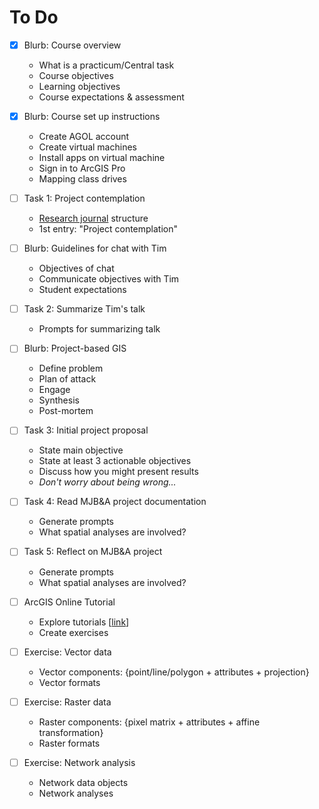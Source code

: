 # To Do

- [x] Blurb: Course overview 

  * What is a practicum/Central task
  * Course objectives
  * Learning objectives
  * Course expectations & assessment

- [x] Blurb: Course set up instructions

  * Create AGOL account
  * Create virtual machines
  * Install apps on virtual machine
  * Sign in to ArcGIS Pro
  * Mapping class drives

- [ ] Task 1: Project contemplation

  * [Research journal](https://bassconnections.duke.edu/sites/bassconnections.duke.edu/files/site-images/Reflection%20guidance%20for%20team%20leaders_2019.pdf) structure
  * 1st entry: "Project contemplation"

- [ ] Blurb: Guidelines for chat with Tim

  * Objectives of chat
  * Communicate objectives with Tim
  * Student expectations

- [ ] Task 2: Summarize Tim's talk

  * Prompts for summarizing talk

- [ ] Blurb: Project-based GIS 

  * Define problem
  * Plan of attack
  * Engage
  * Synthesis
  * Post-mortem

- [ ] Task 3: Initial project proposal

  * State main objective
  * State at least 3 actionable objectives
  * Discuss how you might present results
  * *Don't worry about being wrong...*

- [ ] Task 4: Read MJB&A project documentation

  * Generate prompts
  * What spatial analyses are involved?

- [ ] Task 5: Reflect on MJB&A project

  * Generate prompts
  * What spatial analyses are involved?

- [ ] ArcGIS Online Tutorial 

  * Explore tutorials [[link](https://doc.arcgis.com/en/arcgis-online/get-started/online-quick-exercises.htm)]
  * Create exercises

- [ ] Exercise: Vector data 

  * Vector components: {point/line/polygon + attributes + projection}
  * Vector formats

- [ ] Exercise: Raster data

  * Raster components: {pixel matrix + attributes + affine transformation}
  * Raster formats

- [ ] Exercise: Network analysis

  * Network data objects
  * Network analyses

  

  